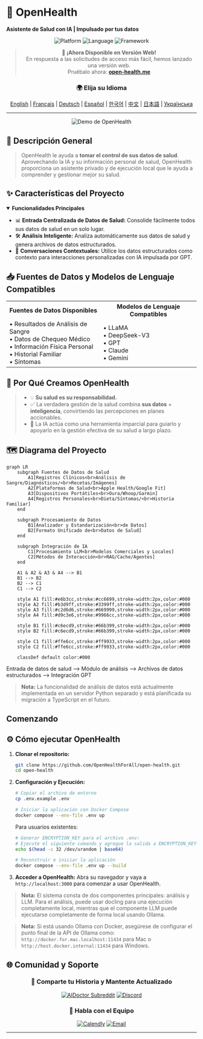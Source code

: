 # 🚀 **OpenHealth**

**Asistente de Salud con IA | Impulsado por tus datos**

<div align="center">

<p align="center">
  <img src="https://img.shields.io/badge/Platform-Web-blue?style=for-the-badge" alt="Platform">
  <img src="https://img.shields.io/badge/Language-TypeScript-blue?style=for-the-badge" alt="Language">
  <img src="https://img.shields.io/badge/Framework-Next.js-black?style=for-the-badge" alt="Framework">
</p>

> **📢 ¡Ahora Disponible en Versión Web!**  
> En respuesta a las solicitudes de acceso más fácil, hemos lanzado una versión web.  
> Pruébalo ahora: **[open-health.me](https://open-health.me/)**

### 🌍 Elija su Idioma
[English](../../README.md) | [Français](README.fr.md) | [Deutsch](README.de.md) | [Español](README.es.md) | [한국어](README.ko.md) | [中文](README.zh.md) | [日本語](README.ja.md) | [Українська](README.uk.md)

</div>

---

<p align="center">
  <img src="/intro/openhealth.avif" alt="Demo de OpenHealth">
</p>

## 🌟 Descripción General

> OpenHealth le ayuda a **tomar el control de sus datos de salud**. Aprovechando la IA y su información personal de salud,
> OpenHealth proporciona un asistente privado y de ejecución local que le ayuda a comprender y gestionar mejor su salud.

## ✨ Características del Proyecto

<details open>
<summary><b>Funcionalidades Principales</b></summary>

- 📊 **Entrada Centralizada de Datos de Salud:** Consolide fácilmente todos sus datos de salud en un solo lugar.
- 🛠️ **Análisis Inteligente:** Analiza automáticamente sus datos de salud y genera archivos de datos estructurados.
- 🤝 **Conversaciones Contextuales:** Utilice los datos estructurados como contexto para interacciones personalizadas con IA impulsada por GPT.

</details>

## 📥 Fuentes de Datos y Modelos de Lenguaje Compatibles

<table>
  <tr>
    <th>Fuentes de Datos Disponibles</th>
    <th>Modelos de Lenguaje Compatibles</th>
  </tr>
  <tr>
    <td>
      • Resultados de Análisis de Sangre<br>
      • Datos de Chequeo Médico<br>
      • Información Física Personal<br>
      • Historial Familiar<br>
      • Síntomas
    </td>
    <td>
      • LLaMA<br>
      • DeepSeek-V3<br>
      • GPT<br>
      • Claude<br>
      • Gemini
    </td>
  </tr>
</table>

## 🤔 Por Qué Creamos OpenHealth

> - 💡 **Su salud es su responsabilidad.**
> - ✅ La verdadera gestión de la salud combina **sus datos** + **inteligencia**, convirtiendo las percepciones en planes accionables.
> - 🧠 La IA actúa como una herramienta imparcial para guiarlo y apoyarlo en la gestión efectiva de su salud a largo plazo.

## 🗺️ Diagrama del Proyecto


```mermaid
graph LR
    subgraph Fuentes de Datos de Salud
        A1[Registros Clínicos<br>Análisis de Sangre/Diagnósticos/<br>Recetas/Imágenes]
        A2[Plataformas de Salud<br>Apple Health/Google Fit]
        A3[Dispositivos Portátiles<br>Oura/Whoop/Garmin]
        A4[Registros Personales<br>Dieta/Síntomas/<br>Historia Familiar]
    end

    subgraph Procesamiento de Datos
        B1[Analizador y Estandarización<br>de Datos]
        B2[Formato Unificado de<br>Datos de Salud]
    end

    subgraph Integración de IA
        C1[Procesamiento LLM<br>Modelos Comerciales y Locales]
        C2[Métodos de Interacción<br>RAG/Cache/Agentes]
    end

    A1 & A2 & A3 & A4 --> B1
    B1 --> B2
    B2 --> C1
    C1 --> C2

    style A1 fill:#e6b3cc,stroke:#cc6699,stroke-width:2px,color:#000
    style A2 fill:#b3d9ff,stroke:#3399ff,stroke-width:2px,color:#000
    style A3 fill:#c2d6d6,stroke:#669999,stroke-width:2px,color:#000
    style A4 fill:#d9c3e6,stroke:#9966cc,stroke-width:2px,color:#000
    
    style B1 fill:#c6ecd9,stroke:#66b399,stroke-width:2px,color:#000
    style B2 fill:#c6ecd9,stroke:#66b399,stroke-width:2px,color:#000
    
    style C1 fill:#ffe6cc,stroke:#ff9933,stroke-width:2px,color:#000
    style C2 fill:#ffe6cc,stroke:#ff9933,stroke-width:2px,color:#000

    classDef default color:#000
```


Entrada de datos de salud --> Módulo de análisis --> Archivos de datos estructurados --> Integración GPT

> **Nota:** La funcionalidad de análisis de datos está actualmente implementada en un servidor Python separado y está planificada su migración a TypeScript en el futuro.

## Comenzando

## ⚙️ Cómo ejecutar OpenHealth

1. **Clonar el repositorio:**
   ```bash
   git clone https://github.com/OpenHealthForAll/open-health.git
   cd open-health
   ```

2. **Configuración y Ejecución:**
   ```bash
   # Copiar el archivo de entorno
   cp .env.example .env

   # Iniciar la aplicación con Docker Compose
   docker compose --env-file .env up
   ```

   Para usuarios existentes:
   ```bash
   # Generar ENCRYPTION_KEY para el archivo .env:
   # Ejecute el siguiente comando y agregue la salida a ENCRYPTION_KEY en .env
   echo $(head -c 32 /dev/urandom | base64)

   # Reconstruir e iniciar la aplicación
   docker compose --env-file .env up --build
   ```

3. **Acceder a OpenHealth:**
   Abra su navegador y vaya a `http://localhost:3000` para comenzar a usar OpenHealth.

> **Nota:** El sistema consta de dos componentes principales: análisis y LLM. Para el análisis, puede usar docling para una ejecución completamente local, mientras que el componente LLM puede ejecutarse completamente de forma local usando Ollama.

> **Nota:** Si está usando Ollama con Docker, asegúrese de configurar el punto final de la API de Ollama como: `http://docker.for.mac.localhost:11434` para Mac o `http://host.docker.internal:11434` para Windows.

## 🌐 Comunidad y Soporte

<div align="center">

### 💫 Comparte tu Historia y Mantente Actualizado
[![AIDoctor Subreddit](https://img.shields.io/badge/r/AIDoctor-FF4500?style=for-the-badge&logo=reddit&logoColor=white)](https://www.reddit.com/r/AIDoctor/)
[![Discord](https://img.shields.io/badge/Discord-7289DA?style=for-the-badge&logo=discord&logoColor=white)](https://discord.gg/B9K654g4wf)

### 🤝 Habla con el Equipo
[![Calendly](https://img.shields.io/badge/Programar_Reunión-00A2FF?style=for-the-badge&logo=calendar&logoColor=white)](https://calendly.com/open-health/30min)
[![Email](https://img.shields.io/badge/Enviar_Correo-D14836?style=for-the-badge&logo=gmail&logoColor=white)](mailto:sj@open-health.me)

</div>

---
